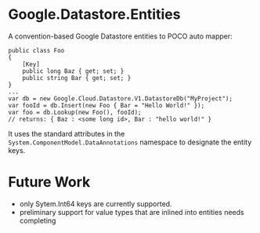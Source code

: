# Google.Datastore.Entities

A convention-based Google Datastore entities to POCO auto mapper:

    public class Foo
    {
		[Key]
        public long Baz { get; set; }
        public string Bar { get; set; }
    }
    ...
    var db = new Google.Cloud.Datastore.V1.DatastoreDb("MyProject");
	var fooId = db.Insert(new Foo { Bar = "Hello World!" });
	var foo = db.Lookup(new Foo(), fooId);
    // returns: { Baz : <some long id>, Bar : "hello world!" }

It uses the standard attributes in the `System.ComponentModel.DataAnnotations`
namespace to designate the entity keys.

# Future Work

 * only Sytem.Int64 keys are currently supported.
 * preliminary support for value types that are inlined into entities needs completing